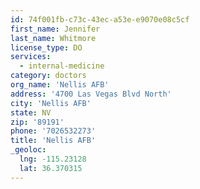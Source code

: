 ```yaml
---
id: 74f001fb-c73c-43ec-a53e-e9070e08c5cf
first_name: Jennifer
last_name: Whitmore
license_type: DO
services:
  - internal-medicine
category: doctors
org_name: 'Nellis AFB'
address: '4700 Las Vegas Blvd North'
city: 'Nellis AFB'
state: NV
zip: '89191'
phone: '7026532273'
title: 'Nellis AFB'
_geoloc:
  lng: -115.23128
  lat: 36.370315
---
```

